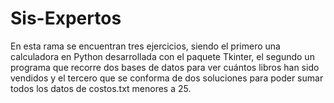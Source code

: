 # Sis-Expertos
En esta rama se encuentran tres ejercicios, siendo el primero una calculadora en Python desarrollada con el paquete Tkinter, el segundo un programa que recorre dos bases de datos para ver cuántos libros han sido vendidos y el tercero que se conforma de dos soluciones para poder sumar todos los datos de costos.txt menores a 25.
